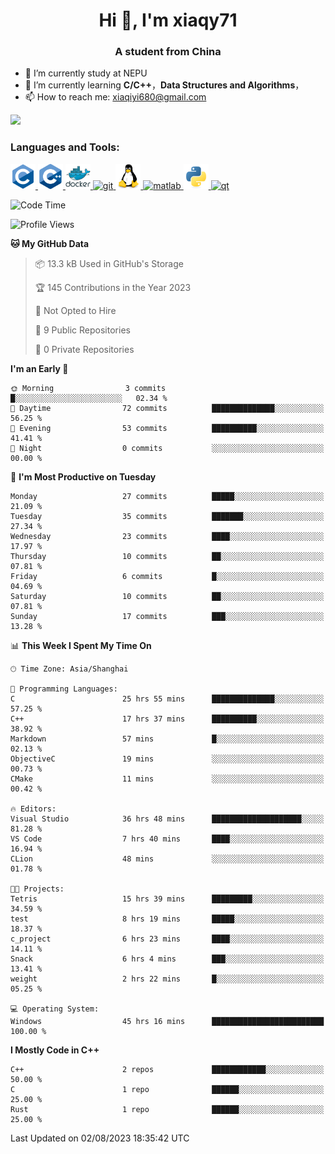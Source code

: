 <h1 align="center">Hi 👋, I'm xiaqy71</h1>
<h3 align="center">A student from China</h3>

- 🔭 I’m currently study at NEPU
- 🌱 I’m currently learning **C/C++**，**Data Structures and Algorithms**，
- 📫 How to reach me: xiaqiyi680@gmail.com

![](https://github-readme-stats.vercel.app/api?username=xiaqy71)

<h3 align="left">Languages and Tools:</h3>
<p align="left"> <a href="https://www.cprogramming.com/" target="_blank" rel="noreferrer"> <img src="https://raw.githubusercontent.com/devicons/devicon/master/icons/c/c-original.svg" alt="c" width="40" height="40"/> </a> <a href="https://www.w3schools.com/cpp/" target="_blank" rel="noreferrer"> <img src="https://raw.githubusercontent.com/devicons/devicon/master/icons/cplusplus/cplusplus-original.svg" alt="cplusplus" width="40" height="40"/> </a> <a href="https://www.docker.com/" target="_blank" rel="noreferrer"> <img src="https://raw.githubusercontent.com/devicons/devicon/master/icons/docker/docker-original-wordmark.svg" alt="docker" width="40" height="40"/> </a> <a href="https://git-scm.com/" target="_blank" rel="noreferrer"> <img src="https://www.vectorlogo.zone/logos/git-scm/git-scm-icon.svg" alt="git" width="40" height="40"/> </a> <a href="https://www.linux.org/" target="_blank" rel="noreferrer"> <img src="https://raw.githubusercontent.com/devicons/devicon/master/icons/linux/linux-original.svg" alt="linux" width="40" height="40"/> </a> <a href="https://www.mathworks.com/" target="_blank" rel="noreferrer"> <img src="https://upload.wikimedia.org/wikipedia/commons/2/21/Matlab_Logo.png" alt="matlab" width="40" height="40"/> </a> <a href="https://www.python.org" target="_blank" rel="noreferrer"> <img src="https://raw.githubusercontent.com/devicons/devicon/master/icons/python/python-original.svg" alt="python" width="40" height="40"/> </a> <a href="https://www.qt.io/" target="_blank" rel="noreferrer"> <img src="https://upload.wikimedia.org/wikipedia/commons/0/0b/Qt_logo_2016.svg" alt="qt" width="40" height="40"/> </a> </p>

<!--START_SECTION:waka-->
![Code Time](http://img.shields.io/badge/Code%20Time-151%20hrs%2020%20mins-blue)

![Profile Views](http://img.shields.io/badge/Profile%20Views-19-blue)

**🐱 My GitHub Data** 

> 📦 13.3 kB Used in GitHub's Storage 
 > 
> 🏆 145 Contributions in the Year 2023
 > 
> 🚫 Not Opted to Hire
 > 
> 📜 9 Public Repositories 
 > 
> 🔑 0 Private Repositories 
 > 
**I'm an Early 🐤** 

```text
🌞 Morning                3 commits           █░░░░░░░░░░░░░░░░░░░░░░░░   02.34 % 
🌆 Daytime                72 commits          ██████████████░░░░░░░░░░░   56.25 % 
🌃 Evening                53 commits          ██████████░░░░░░░░░░░░░░░   41.41 % 
🌙 Night                  0 commits           ░░░░░░░░░░░░░░░░░░░░░░░░░   00.00 % 
```
📅 **I'm Most Productive on Tuesday** 

```text
Monday                   27 commits          █████░░░░░░░░░░░░░░░░░░░░   21.09 % 
Tuesday                  35 commits          ███████░░░░░░░░░░░░░░░░░░   27.34 % 
Wednesday                23 commits          ████░░░░░░░░░░░░░░░░░░░░░   17.97 % 
Thursday                 10 commits          ██░░░░░░░░░░░░░░░░░░░░░░░   07.81 % 
Friday                   6 commits           █░░░░░░░░░░░░░░░░░░░░░░░░   04.69 % 
Saturday                 10 commits          ██░░░░░░░░░░░░░░░░░░░░░░░   07.81 % 
Sunday                   17 commits          ███░░░░░░░░░░░░░░░░░░░░░░   13.28 % 
```


📊 **This Week I Spent My Time On** 

```text
🕑︎ Time Zone: Asia/Shanghai

💬 Programming Languages: 
C                        25 hrs 55 mins      ██████████████░░░░░░░░░░░   57.25 % 
C++                      17 hrs 37 mins      ██████████░░░░░░░░░░░░░░░   38.92 % 
Markdown                 57 mins             █░░░░░░░░░░░░░░░░░░░░░░░░   02.13 % 
ObjectiveC               19 mins             ░░░░░░░░░░░░░░░░░░░░░░░░░   00.73 % 
CMake                    11 mins             ░░░░░░░░░░░░░░░░░░░░░░░░░   00.42 % 

🔥 Editors: 
Visual Studio            36 hrs 48 mins      ████████████████████░░░░░   81.28 % 
VS Code                  7 hrs 40 mins       ████░░░░░░░░░░░░░░░░░░░░░   16.94 % 
CLion                    48 mins             ░░░░░░░░░░░░░░░░░░░░░░░░░   01.78 % 

🐱‍💻 Projects: 
Tetris                   15 hrs 39 mins      █████████░░░░░░░░░░░░░░░░   34.59 % 
test                     8 hrs 19 mins       █████░░░░░░░░░░░░░░░░░░░░   18.37 % 
c_project                6 hrs 23 mins       ████░░░░░░░░░░░░░░░░░░░░░   14.11 % 
Snack                    6 hrs 4 mins        ███░░░░░░░░░░░░░░░░░░░░░░   13.41 % 
weight                   2 hrs 22 mins       █░░░░░░░░░░░░░░░░░░░░░░░░   05.25 % 

💻 Operating System: 
Windows                  45 hrs 16 mins      █████████████████████████   100.00 % 
```

**I Mostly Code in C++** 

```text
C++                      2 repos             ████████████░░░░░░░░░░░░░   50.00 % 
C                        1 repo              ██████░░░░░░░░░░░░░░░░░░░   25.00 % 
Rust                     1 repo              ██████░░░░░░░░░░░░░░░░░░░   25.00 % 
```




 Last Updated on 02/08/2023 18:35:42 UTC
<!--END_SECTION:waka-->





